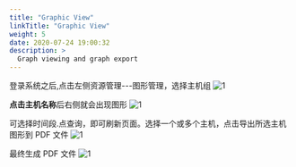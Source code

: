```yaml
---
title: "Graphic View"
linkTitle: "Graphic View"
weight: 5
date: 2020-07-24 19:00:32
description: >
  Graph viewing and graph export
---
```


登录系统之后,点击左侧资源管理---图形管理，选择主机组
![1](https://img.cactifans.com/wp-content/uploads/2020/07/212334EF-E691-40B2-9F43-B19EBA256353.png)

**点击主机名称**后右侧就会出现图形
![1](https://img.cactifans.com/wp-content/uploads/2020/07/C66A6C57-F68B-409B-AB11-2B8F9A41268C.png)

可选择时间段.点查询，即可刷新页面。选择一个或多个主机，点击导出所选主机图形到 PDF 文件
![1](https://img.cactifans.com/wp-content/uploads/2020/07/F5475A13-267E-4B9F-809C-529C30063762.png)

最终生成 PDF 文件
![1](https://img.cactifans.com/wp-content/uploads/2020/07/0112BB30-A82A-4A8B-BC55-E35BFDEE9AE2.png)
